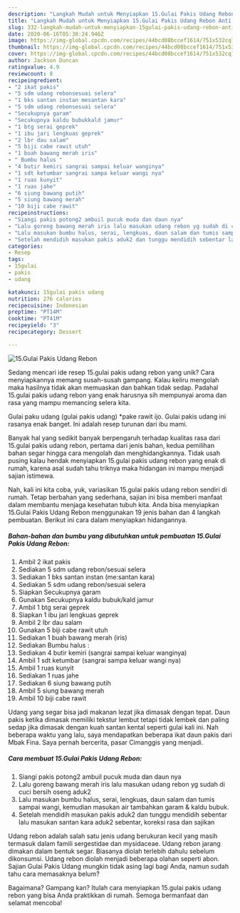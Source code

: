 ```yaml
---
description: "Langkah Mudah untuk Menyiapkan 15.Gulai Pakis Udang Rebon Anti Gagal"
title: "Langkah Mudah untuk Menyiapkan 15.Gulai Pakis Udang Rebon Anti Gagal"
slug: 332-langkah-mudah-untuk-menyiapkan-15gulai-pakis-udang-rebon-anti-gagal
date: 2020-06-16T05:38:24.946Z
image: https://img-global.cpcdn.com/recipes/44bcd08bccef1614/751x532cq70/15gulai-pakis-udang-rebon-foto-resep-utama.jpg
thumbnail: https://img-global.cpcdn.com/recipes/44bcd08bccef1614/751x532cq70/15gulai-pakis-udang-rebon-foto-resep-utama.jpg
cover: https://img-global.cpcdn.com/recipes/44bcd08bccef1614/751x532cq70/15gulai-pakis-udang-rebon-foto-resep-utama.jpg
author: Jackson Duncan
ratingvalue: 4.9
reviewcount: 8
recipeingredient:
- "2 ikat pakis"
- "5 sdm udang rebonsesuai selera"
- "1 bks santan instan mesantan kara"
- "5 sdm udang rebonsesuai selera"
- "Secukupnya garam"
- "Secukupnya kaldu bubukkald jamur"
- "1 btg serai geprek"
- "1 ibu jari lengkuas geprek"
- "2 lbr dau salam"
- "5 biji cabe rawit utuh"
- "1 buah bawang merah iris"
- " Bumbu halus "
- "4 butir kemiri sangrai sampai keluar wanginya"
- "1 sdt ketumbar sangrai sampa keluar wangi nya"
- "1 ruas kunyit"
- "1 ruas jahe"
- "6 siung bawang putih"
- "5 siung bawang merah"
- "10 biji cabe rawit"
recipeinstructions:
- "Siangi pakis potong2 ambuil pucuk muda dan daun nya"
- "Lalu goreng bawang merah iris lalu masukan udang rebon yg sudah di cuci bersih oseng aduk2"
- "Lalu masukan bumbu halus, serai, lengkuas, daun salam dan tumis sampai wangi, kemudian masukan air tambahkan garam &amp; kaldu bubuk."
- "Setelah mendidih masukan pakis aduk2 dan tunggu mendidih sebentar lalu masukan santan kara aduk2 sebentar, koreksi rasa dan sajikan"
categories:
- Resep
tags:
- 15gulai
- pakis
- udang

katakunci: 15gulai pakis udang 
nutrition: 276 calories
recipecuisine: Indonesian
preptime: "PT14M"
cooktime: "PT41M"
recipeyield: "3"
recipecategory: Dessert

---
```



![15.Gulai Pakis Udang Rebon](https://img-global.cpcdn.com/recipes/44bcd08bccef1614/751x532cq70/15gulai-pakis-udang-rebon-foto-resep-utama.jpg)

Sedang mencari ide resep 15.gulai pakis udang rebon yang unik? Cara menyiapkannya memang susah-susah gampang. Kalau keliru mengolah maka hasilnya tidak akan memuaskan dan bahkan tidak sedap. Padahal 15.gulai pakis udang rebon yang enak harusnya sih mempunyai aroma dan rasa yang mampu memancing selera kita.

Gulai paku udang (gulai pakis udang) *pake rawit ijo. Gulai pakis udang ini rasanya enak banget. Ini adalah resep turunan dari ibu mami.

Banyak hal yang sedikit banyak berpengaruh terhadap kualitas rasa dari 15.gulai pakis udang rebon, pertama dari jenis bahan, kedua pemilihan bahan segar hingga cara mengolah dan menghidangkannya. Tidak usah pusing kalau hendak menyiapkan 15.gulai pakis udang rebon yang enak di rumah, karena asal sudah tahu triknya maka hidangan ini mampu menjadi sajian istimewa.


Nah, kali ini kita coba, yuk, variasikan 15.gulai pakis udang rebon sendiri di rumah. Tetap berbahan yang sederhana, sajian ini bisa memberi manfaat dalam membantu menjaga kesehatan tubuh kita. Anda bisa menyiapkan 15.Gulai Pakis Udang Rebon menggunakan 19 jenis bahan dan 4 langkah pembuatan. Berikut ini cara dalam menyiapkan hidangannya.

<!--inarticleads1-->

##### Bahan-bahan dan bumbu yang dibutuhkan untuk pembuatan 15.Gulai Pakis Udang Rebon:

1. Ambil 2 ikat pakis
1. Sediakan 5 sdm udang rebon/sesuai selera
1. Sediakan 1 bks santan instan (me:santan kara)
1. Sediakan 5 sdm udang rebon/sesuai selera
1. Siapkan Secukupnya garam
1. Gunakan Secukupnya kaldu bubuk/kald jamur
1. Ambil 1 btg serai geprek
1. Siapkan 1 ibu jari lengkuas geprek
1. Ambil 2 lbr dau salam
1. Gunakan 5 biji cabe rawit utuh
1. Sediakan 1 buah bawang merah (iris)
1. Sediakan  Bumbu halus :
1. Sediakan 4 butir kemiri (sangrai sampai keluar wanginya)
1. Ambil 1 sdt ketumbar (sangrai sampa keluar wangi nya)
1. Ambil 1 ruas kunyit
1. Sediakan 1 ruas jahe
1. Sediakan 6 siung bawang putih
1. Ambil 5 siung bawang merah
1. Ambil 10 biji cabe rawit


Udang yang segar bisa jadi makanan lezat jika dimasak dengan tepat. Daun pakis ketika dimasak memiliki tekstur lembut tetapi tidak lembek dan paling sedap jika dimasak dengan kuah santan kental seperti gulai kali ini. Nah beberapa waktu yang lalu, saya mendapatkan beberapa ikat daun pakis dari Mbak Fina. Saya pernah bercerita, pasar Cimanggis yang menjadi. 

<!--inarticleads2-->

##### Cara membuat 15.Gulai Pakis Udang Rebon:

1. Siangi pakis potong2 ambuil pucuk muda dan daun nya
1. Lalu goreng bawang merah iris lalu masukan udang rebon yg sudah di cuci bersih oseng aduk2
1. Lalu masukan bumbu halus, serai, lengkuas, daun salam dan tumis sampai wangi, kemudian masukan air tambahkan garam &amp; kaldu bubuk.
1. Setelah mendidih masukan pakis aduk2 dan tunggu mendidih sebentar lalu masukan santan kara aduk2 sebentar, koreksi rasa dan sajikan


Udang rebon adalah salah satu jenis udang berukuran kecil yang masih termasuk dalam famili sergestidae dan mysidaceae. Udang rebon jarang dimakan dalam bentuk segar. Biasanya diolah terlebih dahulu sebelum dikonsumsi. Udang rebon diolah menjadi beberapa olahan seperti abon. Sajian Gulai Pakis Udang mungkin tidak asing lagi bagi Anda, namun sudah tahu cara memasaknya belum? 

Bagaimana? Gampang kan? Itulah cara menyiapkan 15.gulai pakis udang rebon yang bisa Anda praktikkan di rumah. Semoga bermanfaat dan selamat mencoba!
